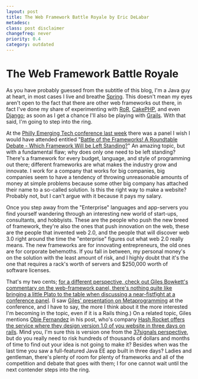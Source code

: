 ```yaml
---
layout: post
title: The Web Framework Battle Royale by Eric DeLabar
metadesc: 
class: post disclaimer
changefreq: never
priority: 0.4
category: outdated
---
```

<h1>The Web Framework Battle Royale</h1>
<p>As you have probably guessed from the subtitle of this blog, I'm a Java guy at heart, in most cases I live and breathe <a href="http://www.springframework.org/">Spring</a>.  This doesn't mean my eyes aren't open to the fact that there are other web frameworks out there, in fact I've done my share of experimenting with <a href="http://www.rubyonrails.com/">RoR</a>, <a href="http://www.cakephp.org/">CakePHP</a>, and even <a href="http://www.djangoproject.com/">Django</a>; as soon as I get a chance I'll also be playing with <a href="http://grails.codehaus.org/">Grails</a>.  With that said, I'm going to step into the&nbsp;ring.</p>
<p>At the <a href="http://www.phillyemergingtech.com/">Philly Emerging Tech conference last week</a> there was a panel I wish I would have attended entitled "<a href="http://www.phillyemergingtech.com/abstracts.php#frameworks">Battle of the Frameworks! A Roundtable Debate - Which Framework Will be Left Standing?</a>"  An amazing topic, but with a fundamental flaw; why does only one need to be left standing?  There's a framework for every budget, language, and style of programming out there; different frameworks are what makes the industry grow and innovate.  I work for a company that works for big companies, big companies seem to have a tendency of throwing unreasonable amounts of money at simple problems because some other big company has attached their name to a so-called solution.  Is this the right way to make a website?  Probably not, but I can't argue with it because it pays my&nbsp;salary.</p>
<p>Once you step away from the "Enterprise" languages and app-servers you find yourself wandering through an interesting new world of start-ups, consultants, and hobbyists.  These are the people who push the new breed of framework, they're also the ones that push innovation on the web, these are the people that invented web 2.0, and the people that will discover web 3.0 right around the time the "enterprise" figures out what web 2.0 really means.  The new frameworks are for innovating entrepreneurs, the old ones are for corporate behemoths.  If you fall in between, my personal money's on the solution with the least amount of risk, and I highly doubt that it's the one that requires a rack's worth of servers and $250,000 worth of software&nbsp;licenses.</p>
<p>That's my two cents; <a href="http://gilesbowkett.blogspot.com/2008/03/plato-says-knock-you-out.html">for a different perspective, check out Giles Bowkett's commentary on the web-framework panel, there's nothing quite like bringing a little Plato to the table when discussing a near-fistfight at a conference panel</a>. (I saw <a href="http://www.phillyemergingtech.com/abstracts.php#bowkett">Giles' presentation on Metaprogramming</a> at the conference, and I have to say, the more I think about it the more interested I'm becoming in the topic, even if it is a Rails thing.)  On a related topic, Giles mentions <a href="http://www.phillyemergingtech.com/speakers.php#fernandez">Obie Fernandez</a> in his post, who's company <a href="http://www.hashrocket.com/products">Hash Rocket offers the service where they design version 1.0 of you website in three days on rails</a>.  Mind you, I'm sure this is version one from the <a href="https://gettingreal.37signals.com/">37signals perspective</a>, but do you really need to risk hundreds of thousands of dollars and months of time to find out your idea is not going to make it?  Besides when was the last time you saw a full-featured Java <span class="caps">EE</span> app built in three days?  Ladies and gentleman, there's plenty of room for plenty of frameworks and all of the competition and debate that goes with them; I for one cannot wait until the next contender steps into the&nbsp;ring.</p>